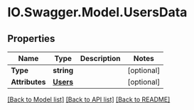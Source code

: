 # IO.Swagger.Model.UsersData
## Properties

Name | Type | Description | Notes
------------ | ------------- | ------------- | -------------
**Type** | **string** |  | [optional] 
**Attributes** | [**Users**](Users.md) |  | [optional] 

[[Back to Model list]](../README.md#documentation-for-models) [[Back to API list]](../README.md#documentation-for-api-endpoints) [[Back to README]](../README.md)

